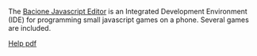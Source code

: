 The [Bacione Javascript Editor](https://github.com/bacionejs/editor/blob/main/bacionejs.html) is an Integrated Development Environment (IDE) for programming small javascript games on a phone. Several games are included.

[Help pdf](https://github.com/bacionejs/editor/blob/main/Help.pdf)


